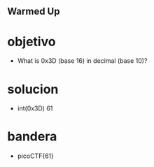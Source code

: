 ##  Warmed Up

# objetivo
- What is 0x3D (base 16) in decimal (base 10)?

# solucion
- int(0x3D)
  61

# bandera
- picoCTF{61}
